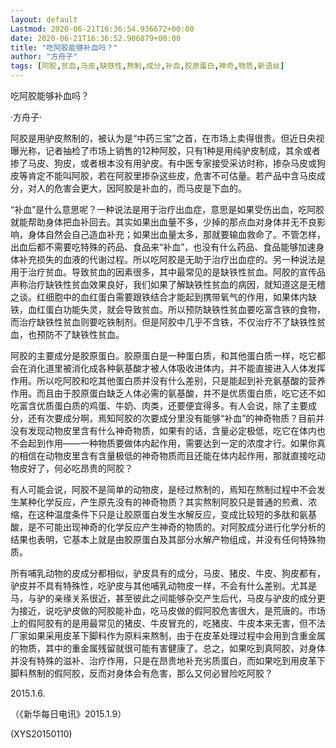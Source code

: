 ```yaml
---
layout: default
Lastmod: 2020-06-21T16:36:54.936672+00:00
date: 2020-06-21T16:36:52.906879+00:00
title: "吃阿胶能够补血吗？"
author: "方舟子"
tags: [阿胶,贫血,马皮,缺铁性,熬制,成分,补血,胶原蛋白,神奇,物质,新语丝]
---
```


吃阿胶能够补血吗？

·方舟子·

阿胶是用驴皮熬制的，被认为是“中药三宝”之首，在市场上卖得很贵。但近日央视曝光称，记者抽检了市场上销售的12种阿胶，只有1种是用纯驴皮制成，其余或者掺了马皮、狗皮，或者根本没有用驴皮。有中医专家接受采访时称，掺杂马皮或狗皮等肯定不能叫阿胶，若在阿胶里掺杂这些皮，危害不可估量。若产品中含马皮成分，对人的危害会更大，因阿胶是补血的，而马皮是下血的。

“补血”是什么意思呢？一种说法是用于治疗出血症，意思是如果受伤出血，吃阿胶就能帮助身体把血补回去。其实如果出血量不多，少掉的那点血对身体并无不良影响，身体自然会自己造血补充；如果出血量太多，那就要输血救命了。不管怎样，出血后都不需要吃特殊的药品、食品来“补血”，也没有什么药品、食品能够加速身体补充损失的血液的代谢过程。所以吃阿胶是无助于治疗出血症的。另一种说法是用于治疗贫血。导致贫血的因素很多，其中最常见的是缺铁性贫血。阿胶的宣传品声称治疗缺铁性贫血效果良好，我们如果了解缺铁性贫血的病因，就知道这是无稽之谈。红细胞中的血红蛋白需要跟铁结合才能起到携带氧气的作用，如果体内缺铁，血红蛋白功能失灵，就会导致贫血。所以预防缺铁性贫血要吃富含铁的食物，而治疗缺铁性贫血则要吃铁制剂。但是阿胶中几乎不含铁，不仅治疗不了缺铁性贫血，也预防不了缺铁性贫血。

阿胶的主要成分是胶原蛋白。胶原蛋白是一种蛋白质，和其他蛋白质一样，吃它都会在消化道里被消化成各种氨基酸才被人体吸收进体内，并不能直接进入人体发挥作用。所以吃阿胶和吃其他蛋白质并没有什么差别，只是能起到补充氨基酸的营养作用。而且由于胶原蛋白缺乏人体必需的氨基酸，并不是优质蛋白质，吃它还不如吃富含优质蛋白质的鸡蛋、牛奶、肉类，还要便宜得多。有人会说，除了主要成分，还有次要成分啊，焉知阿胶的次要成分里没有能够“补血”的神奇物质？目前并没有发现动物皮里含有什么神奇物质，如果有的话，含量必定极低，吃它在体内也不会起到作用——一种物质要做体内起作用，需要达到一定的浓度才行。如果你真的相信在动物皮里含有含量极低的神奇物质而且还能在体内起作用，那就直接吃动物皮好了，何必吃昂贵的阿胶？

有人可能会说，阿胶不是简单的动物皮，是经过熬制的，焉知在熬制过程中不会发生某种化学反应，产生原先没有的神奇物质？其实熬制阿胶只是普通的煎煮、浓缩，在这种温度条件下只是让胶原蛋白发生水解反应，变成比较短的多肽和氨基酸，是不可能出现神奇的化学反应产生神奇的物质的。对阿胶成分进行化学分析的结果也表明，它基本上就是由胶原蛋白及其部分水解产物组成，并没有任何特殊物质。

所有哺乳动物的皮成分都相似，驴皮具有的成分，马皮、猪皮、牛皮、狗皮都有，驴皮并不具有特殊性，吃驴皮与其他哺乳动物皮一样，不会有什么差别。尤其是马，与驴的亲缘关系很近，甚至彼此之间能够杂交产生后代，马皮与驴皮的成分更为接近，说吃驴皮做的阿胶能补血，吃马皮做的假阿胶危害很大，是荒唐的。市场上的假阿胶有的是用最常见的猪皮、牛皮冒充的，吃猪皮、牛皮本来无害，但不法厂家如果采用皮革下脚料作为原料来熬制，由于在皮革处理过程中会用到含重金属的物质，其中的重金属残留就很可能有害健康了。总之，如果吃到真阿胶，对身体并没有特殊的滋补、治疗作用，只是在昂贵地补充劣质蛋白，而如果吃到用皮革下脚料熬制的假阿胶，反而对身体会有危害，那么又何必冒险吃阿胶？

2015.1.6.

（《新华每日电讯》2015.1.9）

(XYS20150110)

